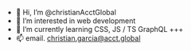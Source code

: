 - 👋 Hi, I’m @christianAcctGlobal
- 👀 I’m interested in web development
- 🌱 I’m currently learning CSS, JS / TS GraphQL +++
- 📫 email. christian.garcia@acct.global

<!---
christianAcctGlobal/christianAcctGlobal is a ✨ special ✨ repository because its `README.md` (this file) appears on your GitHub profile.
You can click the Preview link to take a look at your changes.
--->

